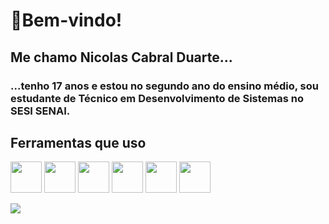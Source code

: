 # 🐹Bem-vindo!
## Me chamo Nicolas Cabral Duarte...
### ...tenho 17 anos e estou no segundo ano do ensino médio, sou estudante de Técnico em Desenvolvimento de Sistemas no SESI SENAI.

## Ferramentas que uso
<img src = "https://www.vectorlogo.zone/logos/figma/figma-icon.svg" width = 50px/>

<img src = "https://www.vectorlogo.zone/logos/visualstudio_code/visualstudio_code-icon.svg" width = 50px/>
<img src = "https://www.vectorlogo.zone/logos/javascript/javascript-icon.svg" width = 50px/>

<img src = "https://www.vectorlogo.zone/logos/sqlite/sqlite-icon.svg" width = 50px/>
<img src = "https://www.vectorlogo.zone/logos/postgresql/postgresql-icon.svg" width = 50px/>
<img src = "https://www.vectorlogo.zone/logos/github/github-tile.svg" width = 50px/>


[![](https://visitcount.itsvg.in/api?id=johnnysuh&icon=0&color=6)](https://visitcount.istvg.in)